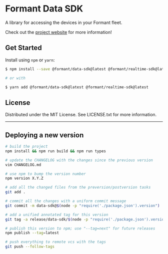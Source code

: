 # Formant Data SDK

A library for accessing the devices in your Formant fleet.

Check out the [project website](https://github.com/FormantIO/toolkit) for more information!

## Get Started

Install using `npm` or `yarn`:

```sh
$ npm install --save @formant/data-sdk@latest @formant/realtime-sdk@latest

# or with

$ yarn add @formant/data-sdk@latest @formant/realtime-sdk@latest
```

## License

Distributed under the MIT License. See LICENSE.txt for more information.

---

## Deploying a new version

```bash
# build the project
npm install && npm run build && npm run types

# update the CHANGELOG with the changes since the previous version
vim CHANGELOG.md

# use npm to bump the version number
npm version X.Y.Z

# add all the changed files from the preversion/postversion tasks
git add .

# commit all the changes with a uniform commit message
git commit -m data-sdk@$(node -p "require('./package.json').version")

# add a unified annotated tag for this version
git tag -a release/data-sdk/$(node -p "require('./package.json').version") -m data-sdk@$(node -p "require('./package.json').version")

# publish this version to npm; use "--tag=next" for future releases
npm publish --tag=latest

# push everything to remote vcs with the tags
git push --follow-tags
```
